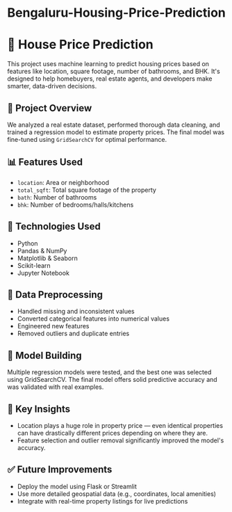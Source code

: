 # Bengaluru-Housing-Price-Prediction

# 🏡 House Price Prediction

This project uses machine learning to predict housing prices based on features like location, square footage, number of bathrooms, and BHK. It's designed to help homebuyers, real estate agents, and developers make smarter, data-driven decisions.

## 📌 Project Overview

We analyzed a real estate dataset, performed thorough data cleaning, and trained a regression model to estimate property prices. The final model was fine-tuned using `GridSearchCV` for optimal performance.

## 📊 Features Used

- `location`: Area or neighborhood
- `total_sqft`: Total square footage of the property
- `bath`: Number of bathrooms
- `bhk`: Number of bedrooms/halls/kitchens

## 🔧 Technologies Used

- Python
- Pandas & NumPy
- Matplotlib & Seaborn
- Scikit-learn
- Jupyter Notebook

## 🧹 Data Preprocessing

- Handled missing and inconsistent values
- Converted categorical features into numerical values
- Engineered new features 
- Removed outliers and duplicate entries

## 🤖 Model Building

Multiple regression models were tested, and the best one was selected using GridSearchCV. The final model offers solid predictive accuracy and was validated with real examples.

## 🧠 Key Insights

- Location plays a huge role in property price — even identical properties can have drastically different prices depending on where they are.
- Feature selection and outlier removal significantly improved the model's accuracy.


## ✅ Future Improvements

- Deploy the model using Flask or Streamlit
- Use more detailed geospatial data (e.g., coordinates, local amenities)
- Integrate with real-time property listings for live predictions


